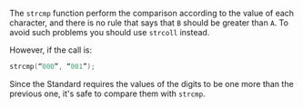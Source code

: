 The `strcmp` function perform the comparison according to the value of each character, and there is no rule that says that `B` should be greater than `A`.
To avoid such problems you should use `strcoll` instead.

However, if the call is:

```c
strcmp(“000”, “001”);
```

Since the Standard requires the values of the digits to be one more than the previous one, it's safe to compare them with `strcmp`.
